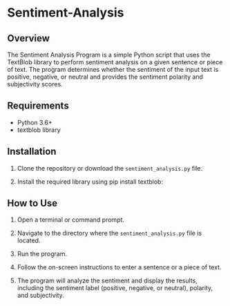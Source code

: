 # Sentiment-Analysis

## Overview
The Sentiment Analysis Program is a simple Python script that uses the TextBlob library to perform sentiment analysis on a given sentence or piece of text. The program determines whether the sentiment of the input text is positive, negative, or neutral and provides the sentiment polarity and subjectivity scores.

## Requirements
- Python 3.6+
- textblob library

## Installation
1. Clone the repository or download the `sentiment_analysis.py` file.

2. Install the required library using pip install textblob:

## How to Use
1. Open a terminal or command prompt.

2. Navigate to the directory where the `sentiment_analysis.py` file is located.

3. Run the program.

4. Follow the on-screen instructions to enter a sentence or a piece of text.

5. The program will analyze the sentiment and display the results, including the sentiment label (positive, negative, or neutral), polarity, and subjectivity.

